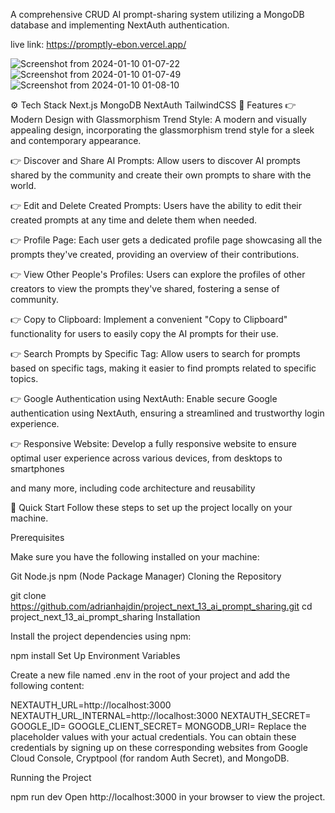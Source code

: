 A comprehensive CRUD AI prompt-sharing system utilizing a MongoDB database and implementing NextAuth authentication.

live link: https://promptly-ebon.vercel.app/

![Screenshot from 2024-01-10 01-07-22](https://github.com/KelvinMatheka-1/ctrlsend-main-web/assets/110156045/d03b1045-05e9-4e87-957e-430319da6b9f)
![Screenshot from 2024-01-10 01-07-49](https://github.com/KelvinMatheka-1/ctrlsend-main-web/assets/110156045/05ddf7e2-9d54-4cb3-b83d-b40df0d11d20)
![Screenshot from 2024-01-10 01-08-10](https://github.com/KelvinMatheka-1/ctrlsend-main-web/assets/110156045/91ce5e71-fd65-46f7-bd1b-981c64b2150a)


⚙️ Tech Stack
Next.js
MongoDB
NextAuth
TailwindCSS
🔋 Features
👉 Modern Design with Glassmorphism Trend Style: A modern and visually appealing design, incorporating the glassmorphism trend style for a sleek and contemporary appearance.

👉 Discover and Share AI Prompts: Allow users to discover AI prompts shared by the community and create their own prompts to share with the world.

👉 Edit and Delete Created Prompts: Users have the ability to edit their created prompts at any time and delete them when needed.

👉 Profile Page: Each user gets a dedicated profile page showcasing all the prompts they've created, providing an overview of their contributions.

👉 View Other People's Profiles: Users can explore the profiles of other creators to view the prompts they've shared, fostering a sense of community.

👉 Copy to Clipboard: Implement a convenient "Copy to Clipboard" functionality for users to easily copy the AI prompts for their use.

👉 Search Prompts by Specific Tag: Allow users to search for prompts based on specific tags, making it easier to find prompts related to specific topics.

👉 Google Authentication using NextAuth: Enable secure Google authentication using NextAuth, ensuring a streamlined and trustworthy login experience.

👉 Responsive Website: Develop a fully responsive website to ensure optimal user experience across various devices, from desktops to smartphones

and many more, including code architecture and reusability

🤸 Quick Start
Follow these steps to set up the project locally on your machine.

Prerequisites

Make sure you have the following installed on your machine:

Git
Node.js
npm (Node Package Manager)
Cloning the Repository

git clone https://github.com/adrianhajdin/project_next_13_ai_prompt_sharing.git
cd project_next_13_ai_prompt_sharing
Installation

Install the project dependencies using npm:

npm install
Set Up Environment Variables

Create a new file named .env in the root of your project and add the following content:

NEXTAUTH_URL=http://localhost:3000
NEXTAUTH_URL_INTERNAL=http://localhost:3000
NEXTAUTH_SECRET=
GOOGLE_ID=
GOOGLE_CLIENT_SECRET=
MONGODB_URI=
Replace the placeholder values with your actual credentials. You can obtain these credentials by signing up on these corresponding websites from Google Cloud Console, Cryptpool (for random Auth Secret), and MongoDB.

Running the Project

npm run dev
Open http://localhost:3000 in your browser to view the project.
